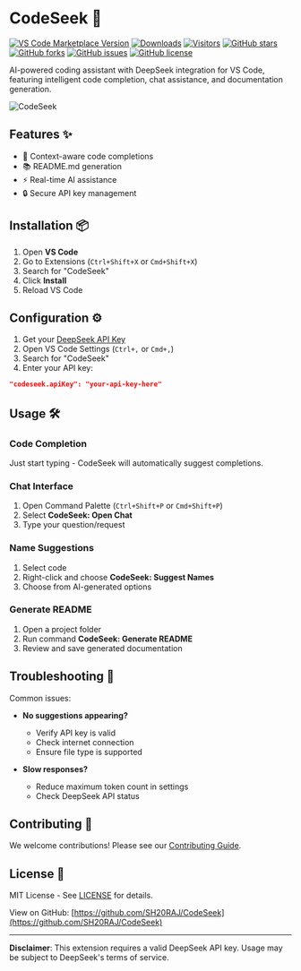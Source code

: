 # CodeSeek 🚀

[![VS Code Marketplace Version](https://img.shields.io/visual-studio-marketplace/v/sh20raj.codeseek-shade?style=flat-square)](https://marketplace.visualstudio.com/items?itemName=sh20raj.codeseek-shade)
[![Downloads](https://img.shields.io/visual-studio-marketplace/d/sh20raj.codeseek-shade?style=flat-square)](https://marketplace.visualstudio.com/items?itemName=sh20raj.codeseek-shade)
[![Visitors](https://api.visitorbadge.io/api/combined?path=https%3A%2F%2Fgithub.com%2FSH20RAJ%2FCodeSeek&countColor=%23263759&style=flat)](https://visitorbadge.io/status?path=https%3A%2F%2Fgithub.com%2FSH20RAJ%2FCodeSeek)
[![GitHub stars](https://img.shields.io/github/stars/SH20RAJ/CodeSeek?style=flat-square)](https://github.com/SH20RAJ/CodeSeek/stargazers)
[![GitHub forks](https://img.shields.io/github/forks/SH20RAJ/CodeSeek?style=flat-square)](https://github.com/SH20RAJ/CodeSeek/network)
[![GitHub issues](https://img.shields.io/github/issues/SH20RAJ/CodeSeek?style=flat-square)](https://github.com/SH20RAJ/CodeSeek/issues)
[![GitHub license](https://img.shields.io/github/license/SH20RAJ/CodeSeek?style=flat-square)](https://github.com/SH20RAJ/CodeSeek/blob/main/LICENSE)

AI-powered coding assistant with DeepSeek integration for VS Code, featuring intelligent code completion, chat assistance, and documentation generation.

![CodeSeek](https://socialify.git.ci/SH20RAJ/CodeSeek/image?description=1&language=1&name=1&owner=1&stargazers=1&theme=Auto)

## Features ✨

- 🧠 Context-aware code completions
- 📚 README.md generation
- ⚡ Real-time AI assistance
- 🔒 Secure API key management

## Installation 📦

1. Open **VS Code**
2. Go to Extensions (`Ctrl+Shift+X` or `Cmd+Shift+X`)
3. Search for "CodeSeek"
4. Click **Install**
5. Reload VS Code

## Configuration ⚙️

1. Get your [DeepSeek API Key](https://platform.deepseek.com/api-keys)
2. Open VS Code Settings (`Ctrl+,` or `Cmd+,`)
3. Search for "CodeSeek"
4. Enter your API key:
  ```json
  "codeseek.apiKey": "your-api-key-here"
  ```

## Usage 🛠️

### Code Completion
Just start typing - CodeSeek will automatically suggest completions.

### Chat Interface
1. Open Command Palette (`Ctrl+Shift+P` or `Cmd+Shift+P`)
2. Select **CodeSeek: Open Chat**
3. Type your question/request

### Name Suggestions
1. Select code
2. Right-click and choose **CodeSeek: Suggest Names**
3. Choose from AI-generated options

### Generate README
1. Open a project folder
2. Run command **CodeSeek: Generate README**
3. Review and save generated documentation

## Troubleshooting 🔧

Common issues:
- **No suggestions appearing?**
  - Verify API key is valid
  - Check internet connection
  - Ensure file type is supported

- **Slow responses?**
  - Reduce maximum token count in settings
  - Check DeepSeek API status

## Contributing 🤝

We welcome contributions! Please see our [Contributing Guide](CONTRIBUTING.md).

## License 📄

MIT License - See [LICENSE](LICENSE) for details.

View on GitHub: [https://github.com/SH20RAJ/CodeSeek](https://github.com/SH20RAJ/CodeSeek)


---

**Disclaimer**: This extension requires a valid DeepSeek API key. Usage may be subject to DeepSeek's terms of service.

